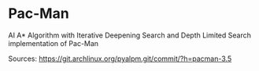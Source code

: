 # Pac-Man
AI A* Algorithm with Iterative Deepening Search and Depth Limited Search implementation of Pac-Man

Sources:
https://git.archlinux.org/pyalpm.git/commit/?h=pacman-3.5
